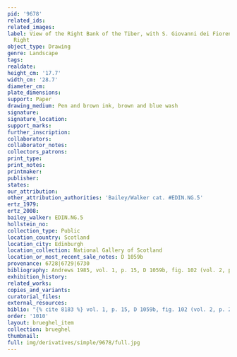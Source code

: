 ```yaml
---
pid: '9678'
related_ids: 
related_images: 
label: View of the Right Bank of the Tiber, with S. Giovanni dei Fiorentini on the
  Right
object_type: Drawing
genre: Landscape
tags: 
realdate: 
height_cm: '17.7'
width_cm: '28.7'
diameter_cm: 
plate_dimensions: 
support: Paper
drawing_medium: Pen and brown ink, brown and blue wash
signature: 
signature_location: 
support_marks: 
further_inscription: 
collaborators: 
collaborator_notes: 
collectors_patrons: 
print_type: 
print_notes: 
printmaker: 
publisher: 
states: 
our_attribution: 
other_attribution_authorities: 'Bailey/Walker cat. #EDIN.NG.5'
ertz_1979: 
ertz_2008: 
bailey_walker: EDIN.NG.5
hollstein_no: 
collection_type: Public
location_country: Scotland
location_city: Edinburgh
location_collection: National Gallery of Scotland
location_or_most_recent_sale_notes: D 1059b
provenance: 6728|6729|6730
bibliography: Andrews 1985, vol. 1, p. 15, D 1059b, fig. 102 (vol. 2, p. 25)
exhibition_history: 
related_works: 
copies_and_variants: 
curatorial_files: 
external_resources: 
biblio: "{% cite 8183 %} vol. 1, p. 15, D 1059b, fig. 102 (vol. 2, p. 25)"
order: '1010'
layout: brueghel_item
collection: brueghel
thumbnail: 
full: img/derivatives/simple/9678/full.jpg
---
```

